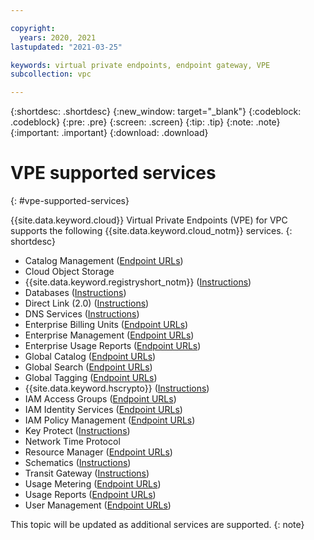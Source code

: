 ```yaml
---

copyright:
  years: 2020, 2021
lastupdated: "2021-03-25"

keywords: virtual private endpoints, endpoint gateway, VPE
subcollection: vpc

---
```


{:shortdesc: .shortdesc}
{:new_window: target="_blank"}
{:codeblock: .codeblock}
{:pre: .pre}
{:screen: .screen}
{:tip: .tip}
{:note: .note}
{:important: .important}
{:download: .download}

# VPE supported services
{: #vpe-supported-services}

{{site.data.keyword.cloud}} Virtual Private Endpoints (VPE) for VPC supports the following {{site.data.keyword.cloud_notm}} services.
{: shortdesc}

* Catalog Management ([Endpoint URLs](https://{DomainName}/apidocs/resource-catalog/private-catalog#endpoint-url))
* Cloud Object Storage
* {{site.data.keyword.registryshort_notm}} ([Instructions](/docs/Registry?topic=Registry-registry_vpe))
* Databases ([Instructions](/docs/cloud-databases?topic=cloud-databases-vpes))
* Direct Link (2.0) ([Instructions](/docs/dl?topic=dl-vpe-for-ibm-cloud-direct-link))
* DNS Services ([Instructions](/docs/dns-svcs?topic=dns-svcs-vpe-for-dns-svcs#vpe-for-dns-svcs))
* Enterprise Billing Units ([Endpoint URLs](https://{DomainName}/apidocs/enterprise-apis/billing-unit#endpoint-urls))
* Enterprise Management ([Endpoint URLs](https://{DomainName}/apidocs/enterprise-apis/enterprise#endpoint-urls))
* Enterprise Usage Reports ([Endpoint URLs](https://{DomainName}/apidocs/enterprise-apis/resource-usage-reports#endpoint-urls))
* Global Catalog ([Endpoint URLs](https://{DomainName}/apidocs/resource-catalog/global-catalog#endpoint-url))
* Global Search ([Endpoint URLs](https://{DomainName}/apidocs/search#endpoint-url))
* Global Tagging ([Endpoint URLs](https://{DomainName}/apidocs/tagging#endpoint-url))
* {{site.data.keyword.hscrypto}} ([Instructions](/docs/hs-crypto?topic=hs-crypto-virtual-private-endpoints-for-vpc))
* IAM Access Groups ([Endpoint URLs](https://{DomainName}/apidocs/iam-access-groups#endpoint-urls))
* IAM Identity Services ([Endpoint URLs](https://{DomainName}/apidocs/iam-identity-token-api#endpoints))
* IAM Policy Management ([Endpoint URLs](https://{DomainName}/apidocs/iam-policy-management#endpoint-urls))
* Key Protect ([Instructions](/docs/key-protect?topic=key-protect-virtual-private-endpoints))
* Network Time Protocol
* Resource Manager ([Endpoint URLs](https://{DomainName}/apidocs/resource-controller/resource-manager#endpoint-urls))
* Schematics ([Instructions](/docs/schematics?topic=schematics-private-endpoints#endpoint-setup))
* Transit Gateway ([Instructions](/docs/transit-gateway?topic=transit-gateway-vpe-for-ibm-cloud-transit-gateway))
* Usage Metering ([Endpoint URLs](https://{DomainName}/apidocs/usage-metering#endpoint))
* Usage Reports ([Endpoint URLs](https://{DomainName}/apidocs/metering-reporting#endpoint))
* User Management ([Endpoint URLs](https://{DomainName}/apidocs/user-management#endpoint-urls))

This topic will be updated as additional services are supported.
{: note}
